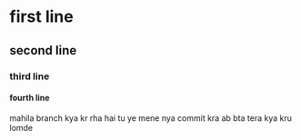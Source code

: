 # first line
## second line
### third line
#### fourth line

mahila branch kya kr rha hai tu 
ye mene nya commit kra ab bta tera kya kru lomde
